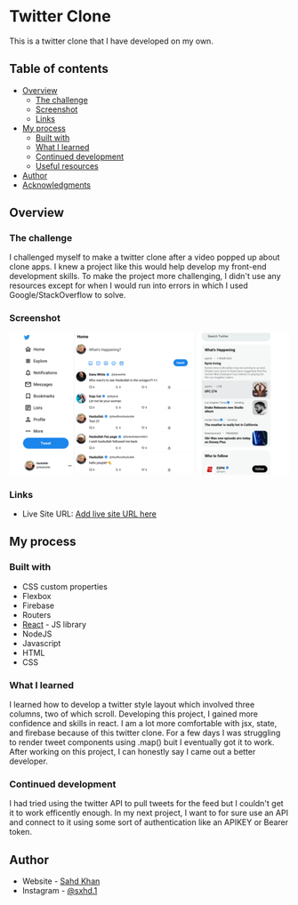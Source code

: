# Twitter Clone

This is a twitter clone that I have developed on my own.

## Table of contents

- [Overview](#overview)
  - [The challenge](#the-challenge)
  - [Screenshot](#screenshot)
  - [Links](#links)
- [My process](#my-process)
  - [Built with](#built-with)
  - [What I learned](#what-i-learned)
  - [Continued development](#continued-development)
  - [Useful resources](#useful-resources)
- [Author](#author)
- [Acknowledgments](#acknowledgments)

## Overview

### The challenge

I challenged myself to make a twitter clone after a video popped up about clone apps. I knew a project like this would help develop my front-end development skills. To make the project more challenging, I didn't use any resources except for when I would run into errors in which I used Google/StackOverflow to solve.

### Screenshot

![](./screenshot.png)

### Links

- Live Site URL: [Add live site URL here](https://your-live-site-url.com)

## My process

### Built with

- CSS custom properties
- Flexbox
- Firebase
- Routers
- [React](https://reactjs.org/) - JS library
- NodeJS
- Javascript
- HTML
- CSS

### What I learned

I learned how to develop a twitter style layout which involved three columns, two of which scroll. Developing this project, I gained more confidence and skills in react. I am a lot more comfortable with jsx, state, and firebase because of this twitter clone. For a few days I was struggling to render tweet components using .map() buit I eventually got it to work. After working on this project, I can honestly say I came out a better developer.

### Continued development

I had tried using the twitter API to pull tweets for the feed but I couldn't get it to work efficently enough. In my next project, I want to for sure use an API and connect to it using some sort of authentication like an APIKEY or Bearer token.

## Author

- Website - [Sahd Khan](https://khansahd.github.io/SahdKhan-Portfolio/)
- Instagram - [@sxhd.1](https://instagram/sxhd.1)
